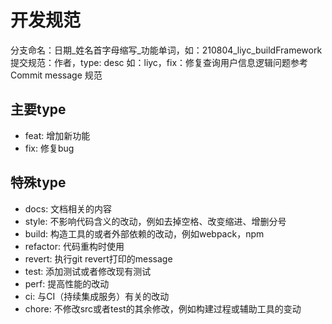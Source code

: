# 开发规范
分支命名：日期_姓名首字母缩写_功能单词，如：210804_liyc_buildFramework
提交规范：作者，type: desc 如：liyc，fix：修复查询用户信息逻辑问题参考Commit message 规范
## 主要type
- feat:     增加新功能
- fix:      修复bug
## 特殊type
- docs:     文档相关的内容
- style:    不影响代码含义的改动，例如去掉空格、改变缩进、增删分号
- build:    构造工具的或者外部依赖的改动，例如webpack，npm
- refactor: 代码重构时使用
- revert:   执行git revert打印的message
- test:     添加测试或者修改现有测试
- perf:     提高性能的改动
- ci:       与CI（持续集成服务）有关的改动
- chore:    不修改src或者test的其余修改，例如构建过程或辅助工具的变动